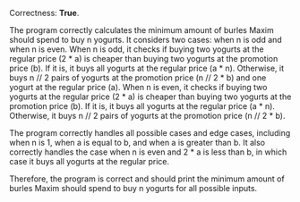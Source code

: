 Correctness: **True**.

The program correctly calculates the minimum amount of burles Maxim should spend to buy n yogurts. It considers two cases: when n is odd and when n is even. When n is odd, it checks if buying two yogurts at the regular price (2 * a) is cheaper than buying two yogurts at the promotion price (b). If it is, it buys all yogurts at the regular price (a * n). Otherwise, it buys n // 2 pairs of yogurts at the promotion price (n // 2 * b) and one yogurt at the regular price (a). When n is even, it checks if buying two yogurts at the regular price (2 * a) is cheaper than buying two yogurts at the promotion price (b). If it is, it buys all yogurts at the regular price (a * n). Otherwise, it buys n // 2 pairs of yogurts at the promotion price (n // 2 * b).

The program correctly handles all possible cases and edge cases, including when n is 1, when a is equal to b, and when a is greater than b. It also correctly handles the case when n is even and 2 * a is less than b, in which case it buys all yogurts at the regular price.

Therefore, the program is correct and should print the minimum amount of burles Maxim should spend to buy n yogurts for all possible inputs.